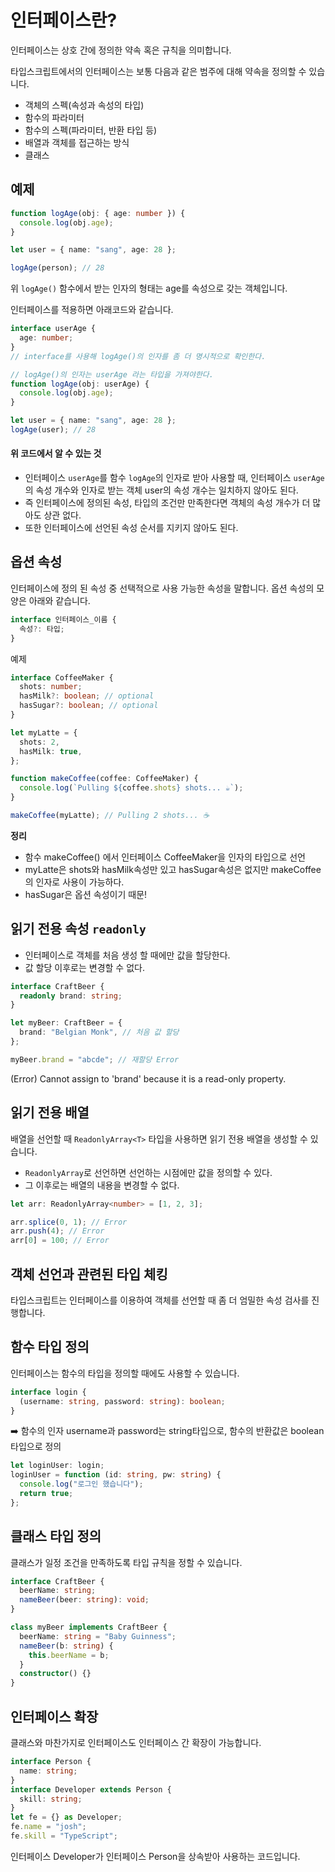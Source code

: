 # 인터페이스란?

인터페이스는 상호 간에 정의한 약속 혹은 규칙을 의미합니다.

타입스크립트에서의 인터페이스는 보통 다음과 같은 범주에 대해 약속을 정의할 수 있습니다.

- 객체의 스펙(속성과 속성의 타입)
- 함수의 파라미터
- 함수의 스펙(파라미터, 반환 타입 등)
- 배열과 객체를 접근하는 방식
- 클래스

## 예제

```ts
function logAge(obj: { age: number }) {
  console.log(obj.age);
}

let user = { name: "sang", age: 28 };

logAge(person); // 28
```

위 `logAge()` 함수에서 받는 인자의 형태는 age를 속성으로 갖는 객체입니다.

인터페이스를 적용하면 아래코드와 같습니다.

```ts
interface userAge {
  age: number;
}
// interface를 사용해 logAge()의 인자를 좀 더 명시적으로 확인한다.

// logAge()의 인자는 userAge 라는 타입을 가져야한다.
function logAge(obj: userAge) {
  console.log(obj.age);
}

let user = { name: "sang", age: 28 };
logAge(user); // 28
```

#### 위 코드에서 알 수 있는 것

- 인터페이스 `userAge`를 함수 `logAge`의 인자로 받아 사용할 때, 인터페이스 `userAge`의 속성 개수와 인자로 받는 객체 user의 속성 개수는 일치하지 않아도 된다.
- 즉 인터페이스에 정의된 속성, 타입의 조건만 만족한다면 객체의 속성 개수가 더 많아도 상관 없다.
- 또한 인터페이스에 선언된 속성 순서를 지키지 않아도 된다.

## 옵션 속성

인터페이스에 정의 된 속성 중 선택적으로 사용 가능한 속성을 말합니다.
옵션 속성의 모양은 아래와 같습니다.

```ts
interface 인터페이스_이름 {
  속성?: 타입;
}
```

예제

```ts
interface CoffeeMaker {
  shots: number;
  hasMilk?: boolean; // optional
  hasSugar?: boolean; // optional
}

let myLatte = {
  shots: 2,
  hasMilk: true,
};

function makeCoffee(coffee: CoffeeMaker) {
  console.log(`Pulling ${coffee.shots} shots... ☕️`);
}

makeCoffee(myLatte); // Pulling 2 shots... ☕️
```

**정리**

- 함수 makeCoffee() 에서 인터페이스 CoffeeMaker을 인자의 타입으로 선언
- myLatte은 shots와 hasMilk속성만 있고 hasSugar속성은 없지만 makeCoffee의 인자로 사용이 가능하다.
- hasSugar은 옵션 속성이기 때문!

## 읽기 전용 속성 `readonly`

- 인터페이스로 객체를 처음 생성 할 때에만 값을 할당한다.
- 값 할당 이후로는 변경할 수 없다.

```ts
interface CraftBeer {
  readonly brand: string;
}

let myBeer: CraftBeer = {
  brand: "Belgian Monk", // 처음 값 할당
};

myBeer.brand = "abcde"; // 재할당 Error
```

(Error) Cannot assign to 'brand' because it is a read-only property.

## 읽기 전용 배열

배열을 선언할 때 `ReadonlyArray<T>` 타입을 사용하면 읽기 전용 배열을 생성할 수 있습니다.

- `ReadonlyArray`로 선언하면 선언하는 시점에만 값을 정의할 수 있다.
- 그 이후로는 배열의 내용을 변경할 수 없다.

```ts
let arr: ReadonlyArray<number> = [1, 2, 3];

arr.splice(0, 1); // Error
arr.push(4); // Error
arr[0] = 100; // Error
```

## 객체 선언과 관련된 타입 체킹

타입스크립트는 인터페이스를 이용하여 객체를 선언할 때 좀 더 엄밀한 속성 검사를 진행합니다.

## 함수 타입 정의

인터페이스는 함수의 타입을 정의할 때에도 사용할 수 있습니다.

```ts
interface login {
  (username: string, password: string): boolean;
}
```

➡️ 함수의 인자 username과 password는 string타입으로, 함수의 반환값은 boolean타입으로 정의

```ts
let loginUser: login;
loginUser = function (id: string, pw: string) {
  console.log("로그인 했습니다");
  return true;
};
```

## 클래스 타입 정의

클래스가 일정 조건을 만족하도록 타입 규칙을 정할 수 있습니다.

```ts
interface CraftBeer {
  beerName: string;
  nameBeer(beer: string): void;
}

class myBeer implements CraftBeer {
  beerName: string = "Baby Guinness";
  nameBeer(b: string) {
    this.beerName = b;
  }
  constructor() {}
}
```

## 인터페이스 확장

클래스와 마찬가지로 인터페이스도 인터페이스 간 확장이 가능합니다.

```ts
interface Person {
  name: string;
}
interface Developer extends Person {
  skill: string;
}
let fe = {} as Developer;
fe.name = "josh";
fe.skill = "TypeScript";
```

인터페이스 Developer가 인터페이스 Person을 상속받아 사용하는 코드입니다.
